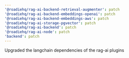 ```yaml
---
'@roadiehq/rag-ai-backend-retrieval-augmenter': patch
'@roadiehq/rag-ai-backend-embeddings-openai': patch
'@roadiehq/rag-ai-backend-embeddings-aws': patch
'@roadiehq/rag-ai-storage-pgvector': patch
'@roadiehq/rag-ai-backend': patch
'@roadiehq/rag-ai-node': patch
'backend': patch
---
```


Upgraded the langchain dependencies of the rag-ai plugins
